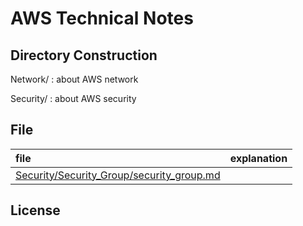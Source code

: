 # AWS Technical Notes

## Directory Construction


Network/
: about AWS network

Security/
: about AWS security



## File

| file      | explanation |
| :-------- | :---------- |
| [Security/Security_Group/security_group.md](./Security/Security_Group/security_group.md) |  |



## License





